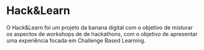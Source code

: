 # Hack&Learn

O Hack&Learn foi um projeto da banana digital com o objetivo de misturar os aspectos de workshops de de hackathons, com o objetivo de apresentar uma experiência focada em Challenge Based Learning.
